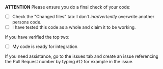 **ATTENTION** Please ensure you do a final check of your code:

- [ ] Check the "Changed files" tab: I don't *inadvertently* overwrite another persons code.
- [ ] I have tested this code as a whole and claim it to be working.

If you have verified the top two:
- [ ] My code is ready for integration.

If you need assistance, go to the issues tab and create an issue referencing the Pull Request number by typing `#12` for example in the issue.

